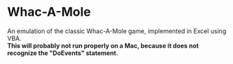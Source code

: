 # Whac-A-Mole
An emulation of the classic Whac-A-Mole game, implemented in Excel using VBA.\
**This will probably not run properly on a Mac, because it does not recognize the "DoEvents" statement.**

